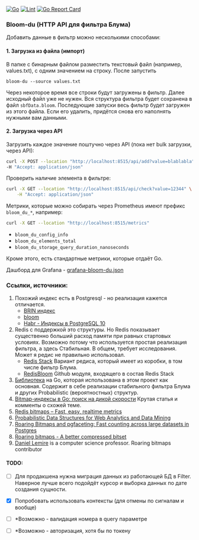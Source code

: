 [![Go](https://github.com/capricornusx/bloom-du/actions/workflows/go.yml/badge.svg)](https://github.com/capricornusx/bloom-du/actions/workflows/go.yml)
[![Lint](https://github.com/capricornusx/bloom-du/actions/workflows/lint.yml/badge.svg)](https://github.com/capricornusx/bloom-du/actions/workflows/lint.yml)
[![Go Report Card](https://goreportcard.com/badge/github.com/capricornusx/bloom-du)](https://goreportcard.com/report/github.com/capricornusx/bloom-du)

### Bloom-du (HTTP API для фильтра Блума)

Добавить данные в фильтр можно несколькими способами:
#### 1. Загрузка из файла (импорт)
В папке с бинарным файлом разместить текстовый файл (например, values.txt), с одним значением на строку. 
После запустить 
 
`bloom-du --source values.txt` 

Через некоторое время все строки будут загружены в фильтр. Далее исходный файл уже не нужен. 
Вся структура фильтра будет сохранена в файл `sbfData.bloom`. Последующие запуски весь фильтр 
будет загружен из этого файла. Если его удалить, придётся снова его наполнять нужными вам данными.


#### 2. Загрузка через API
Загрузить каждое значение поштучно через API (пока нет bulk загрузки, через API):

```sh
curl -X POST --location "http://localhost:8515/api/add?value=blablabla" \
-H "Accept: application/json" 
```


Проверить наличие элемента в фильтре:
```sh
curl -X GET --location "http://localhost:8515/api/check?value=12344" \
    -H "Accept: application/json"
```


Метрики, которые можно собирать через Prometheus имеют префикс `bloom_du_*`, например:


```sh
curl -X GET --location "http://localhost:8515/metrics"
```

 - `bloom_du_config_info`
 - `bloom_du_elements_total`
 - `bloom_du_storage_query_duration_nanoseconds`

Кроме этого, есть стандартные метрики, которые отдаёт Go.

Дашборд для Grafana - [grafana-bloom-du.json](internal%2Futils%2Fgrafana-bloom-du.json)







### Ссылки, источники:

1. Похожий индекс есть в Postgresql - но реализация кажется отличается.
   - [BRIN индекс](https://postgrespro.ru/docs/postgresql/16/brin-builtin-opclasses)
   - [bloom](https://postgrespro.ru/docs/postgresql/15/bloom)
   - [Habr - Индексы в PostgreSQL 10](https://habr.com/ru/companies/postgrespro/articles/349224/)
2. Redis с поддержкой это структуры. Но Redis показывает существенно больший расход
   памяти при равных стартовых условиях. Возможно потому что используется простая реализация фильтра, а здесь Стабильная.
   В общем, требует исследования. Может я редис не правильно использовал.
   - [Redis Stack](https://redis.io/docs/data-types/probabilistic/bloom-filter/)
      Вариант редиса, который имеет из коробки, в том числе фильтр Блума.
   - [RedisBloom](https://github.com/RedisBloom/RedisBloom) Github модуля, входящего в состав Redis Stack
3. [Библиотека](github.com/tylertreat/BoomFilters) на Go, которая использована в этом проект как основная.
Содержит в себе реализации стабильного фильтра Блума и других Probabilistic (вероятностных) структур.
4. [Bitmap-индексы в Go: поиск на дикой скорости](https://habr.com/ru/companies/badoo/articles/451938/) Крутая статья и комменты о схожей теме.
5. [Redis bitmaps – Fast, easy, realtime metrics](https://spoolblog.wordpress.com/2011/11/29/fast-easy-realtime-metrics-using-redis-bitmaps/)
6. [Probabilistic Data Structures for Web Analytics and Data Mining](https://highlyscalable.wordpress.com/2012/05/01/probabilistic-structures-web-analytics-data-mining/)
7. [Roaring Bitmaps and pgfaceting: Fast counting across large datasets in Postgres](https://pganalyze.com/blog/5mins-postgres-roaring-bitmaps-pgfaceting-query-performance)
8. [Roaring bitmaps - A better compressed bitset](https://roaringbitmap.org/about/)
9. [Daniel Lemire](https://github.com/lemire) is a computer science professor. Roaring bitmaps contributor






#### TODO:
- [ ] Для продакшена нужна миграция данных из работающей БД в Filter. Наверное лучше всего подойдёт курсор
  и выборка данных по дате создания сущности. 
- [x] Попробовать использовать контексты (для отмены по сигналам и вообще)
- [ ] *Возможно - валидация номера в query параметре
- [ ] *Возможно - авторизация, хотя бы по токену

